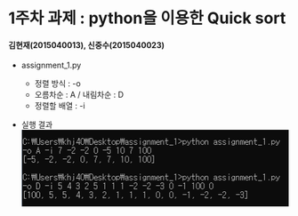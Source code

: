 1주차 과제 : python을 이용한 Quick sort
===
#### 김현재(2015040013), 신중수(2015040023)

* assignment_1.py  
    * 정렬 방식 : -o
    * 오름차순 : A / 내림차순 : D
    * 정렬할 배열 : -i
    
  
* 실행 결과  
![result](https://raw.githubusercontent.com/KHJae/Cnetwork/master/assignment_1/result.PNG)

